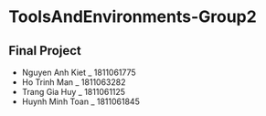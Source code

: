 # ToolsAndEnvironments-Group2
## Final Project
- Nguyen Anh Kiet _ 1811061775
- Ho Trinh Man _ 1811063282
- Trang Gia Huy _ 1811061125
- Huynh Minh Toan _ 1811061845


